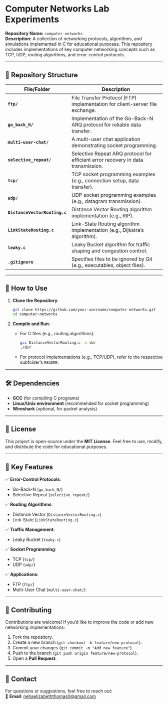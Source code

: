 # **Computer Networks Lab Experiments**

**Repository Name:** `computer-networks`  
**Description:** A collection of networking protocols, algorithms, and simulations implemented in C for educational purposes. This repository includes implementations of key computer networking concepts such as TCP, UDP, routing algorithms, and error-control protocols.

---

## **📌 Repository Structure**
| File/Folder | Description |
|-------------|-------------|
| **`ftp/`** | File Transfer Protocol (FTP) implementation for client-server file exchange. |
| **`go_back_N/`** | Implementation of the Go-Back-N ARQ protocol for reliable data transfer. |
| **`multi-user-chat/`** | A multi-user chat application demonstrating socket programming. |
| **`selective_repeat/`** | Selective Repeat ARQ protocol for efficient error recovery in data transmission. |
| **`tcp/`** | TCP socket programming examples (e.g., connection setup, data transfer). |
| **`udp/`** | UDP socket programming examples (e.g., datagram transmission). |
| **`DistanceVectorRouting.c`** | Distance Vector Routing algorithm implementation (e.g., RIP). |
| **`LinkStateRouting.c`** | Link-State Routing algorithm implementation (e.g., Dijkstra’s algorithm). |
| **`leaky.c`** | Leaky Bucket algorithm for traffic shaping and congestion control. |
| **`.gitignore`** | Specifies files to be ignored by Git (e.g., executables, object files). |

---

## **🚀 How to Use**
1. **Clone the Repository**:
   ```sh
   git clone https://github.com/your-username/computer-networks.git
   cd computer-networks
   ```

2. **Compile and Run**:
   - For C files (e.g., routing algorithms):
     ```sh
     gcc DistanceVectorRouting.c -o dvr
     ./dvr
     ```
   - For protocol implementations (e.g., TCP/UDP), refer to the respective subfolder’s `README`.

---

## **🛠️ Dependencies**
- **GCC** (for compiling C programs)
- **Linux/Unix environment** (recommended for socket programming)
- **Wireshark** (optional, for packet analysis)

---

## **📜 License**
This project is open-source under the **MIT License**. Feel free to use, modify, and distribute the code for educational purposes.

---

## **📌 Key Features**
✅ **Error-Control Protocols**:  
   - Go-Back-N (`go_back_N/`)  
   - Selective Repeat (`selective_repeat/`)  

✅ **Routing Algorithms**:  
   - Distance Vector (`DistanceVectorRouting.c`)  
   - Link-State (`LinkStateRouting.c`)  

✅ **Traffic Management**:  
   - Leaky Bucket (`leaky.c`)  

✅ **Socket Programming**:  
   - TCP (`tcp/`)  
   - UDP (`udp/`)  

✅ **Applications**:  
   - FTP (`ftp/`)  
   - Multi-User Chat (`multi-user-chat/`)  

---

## **🤝 Contributing**
Contributions are welcome! If you’d like to improve the code or add new networking implementations:
1. Fork the repository.  
2. Create a new branch (`git checkout -b feature/new-protocol`).  
3. Commit your changes (`git commit -m "Add new feature"`).  
4. Push to the branch (`git push origin feature/new-protocol`).  
5. Open a **Pull Request**.  

---

## **📧 Contact**
For questions or suggestions, feel free to reach out:  
📩 **Email**: nehaelizabeththomas0@gmail.com
